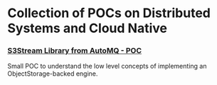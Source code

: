 # Collection of POCs on Distributed Systems and Cloud Native

### [S3Stream Library from AutoMQ - POC](s3stream-poc/README.md)
Small POC to understand the low level concepts of implementing an ObjectStorage-backed engine.